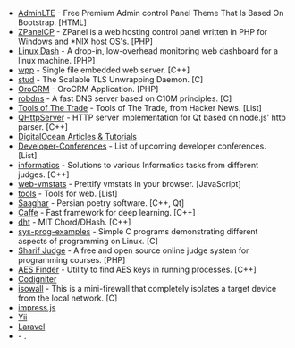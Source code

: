 
* [AdminLTE](https://github.com/almasaeed2010/AdminLTE) - Free Premium Admin control Panel Theme That Is Based On Bootstrap. [HTML]
* [ZPanelCP](https://github.com/zpanel/zpanelx) - ZPanel is a web hosting control panel written in PHP for Windows and *NIX host OS's. [PHP]
* [Linux Dash](https://github.com/afaqurk/linux-dash) - A drop-in, low-overhead monitoring web dashboard for a linux machine. [PHP]
* [wpp](https://github.com/konteck/wpp) - Single file embedded web server. [C++]
* [stud](https://github.com/bumptech/stud) - The Scalable TLS Unwrapping Daemon. [C]
* [OroCRM](https://github.com/orocrm/crm-application) - OroCRM Application. [PHP]
* [robdns](https://github.com/robertdavidgraham/robdns) - A fast DNS server based on C10M principles. [C]
* [Tools of The Trade](https://github.com/cjbarber/ToolsOfTheTrade) - Tools of The Trade, from Hacker News. [List]
* [QHttpServer](https://github.com/nikhilm/qhttpserver) - HTTP server implementation for Qt based on node.js' http parser. [C++]
* [DigitalOcean Articles & Tutorials](https://github.com/DigitalOcean-User-Projects/Articles-and-Tutorials)
* [Developer-Conferences](https://github.com/MurtzaM/Developer-Conferences) - List of upcoming developer conferences. [List]
* [informatics](https://github.com/Sirupsen/informatics) - Solutions to various Informatics tasks from different judges. [C++]
* [web-vmstats](https://github.com/joewalnes/web-vmstats) - Prettify vmstats in your browser. [JavaScript]
* [tools](https://github.com/lvwzhen/tools) - Tools for web. [List]
* [Saaghar](https://github.com/srazi/Saaghar) - Persian poetry software. [C++, Qt]
* [Caffe](https://github.com/BVLC/caffe) - Fast framework for deep learning. [C++]
* [dht](https://github.com/sit/dht) - MIT Chord/DHash. [C++]
* [sys-prog-examples](https://github.com/skuhl/sys-prog-examples) - Simple C programs demonstrating different aspects of programming on Linux. [C]
* [Sharif Judge](https://github.com/mjnaderi/Sharif-Judge) - A free and open source online judge system for programming courses. [PHP]
* [AES Finder](https://github.com/mmozeiko/aes-finder) - Utility to find AES keys in running processes. [C++]
* [Codigniter](https://github.com/bcit-ci/CodeIgniter)
* [isowall](https://github.com/robertdavidgraham/isowall) - This is a mini-firewall that completely isolates a target device from the local network. [C]
* [impress.js](https://github.com/bartaz/impress.js)
* [Yii](https://github.com/yiisoft/yii)
* [Laravel](https://github.com/laravel/laravel)
* []() - .
